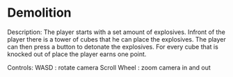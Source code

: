 # Demolition 
Description:
The player starts with a set amount of explosives. 
Infront of the player there is a tower of cubes that he can place the explosives.
The player can then press a button to detonate the explosives.
For every cube that is knocked out of place the player earns one point.

Controls: 
WASD : rotate camera
Scroll Wheel : zoom camera in and out
